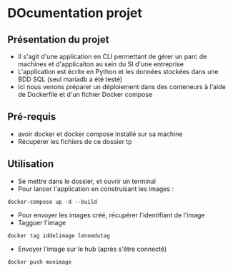 # DOcumentation projet

## Présentation du projet

* Il s'agit d'une application en CLI permettant de gérer un parc de machines et d'applicaiton au sein du SI d'une entreprise
* L'application est écrite en Python et les données stockées dans une BDD SQL (seul mariadb a été testé)
* Ici nous venons préparer un déploiement dans des conteneurs à l'aide de Dockerfile et d'un fichier Docker compose

## Pré-requis
* avoir docker et docker compose installé sur sa machine
* Récupérer les fichiers de ce dossier tp

## Utilisation

* Se mettre dans le dossier, et ouvrir un terminal 
* Pour lancer l'application en construisant les images : 
```
docker-compose up -d --build
```
* Pour envoyer les images créé, récupérer l'identifiant de l'image
* Tagguer l'image
```
docker tag iddelimage lenomdutag
```
* Envoyer l'image sur le hub (après s'être connecté)
```
docker push monimage
```
